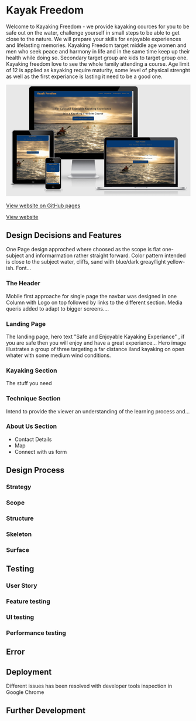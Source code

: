 # Kayak Freedom

Welcome to Kayaking Freedom - we provide kayaking cources for you to be safe out on the water, challenge yourself in small steps to be able to get close to the nature. We will prepare your skills for enjoyable experiences and lifelasting memories. Kayaking Freedom target middle age women and men who seek peace and harmony in life and in the same time keep up their health while doing so. Secondary target group are kids to target group one. Kayaking freedom love to see the whole family attending a course. Age limit of 12 is applied as kayaking require maturity, some level of physical strenght as well as the first experiance is lasting it need to be a good one.

![Responsive Test](./assests/img/responsive_check_kayaking_classes.PNG)

[View website on GitHub pages](https://github.com/EvergSwe/Kayak_Classes)

[View website](https://evergswe.github.io/Kayak_Classes/)



## Design Decisions and Features
One Page design approched where choosed as the scope is flat one-subject and informarmation rather straight forward. Color pattern intended is close to the subject water, cliffs, sand with blue/dark greay/light yellow-ish. Font...

### The Header
Mobile first approache for single page the navbar was designed in one Column with Logo on top followed by links to the different section. Media queris added to adapt to bigger screens....

### Landing Page
The landing page, hero text "Safe and Enjoyable Kayaking Experiance" , if you are safe then you will enjoy and have a great experiance...
Hero image illustrates a group of three targeting a far distance iland kayaking on open whater with some medium wind conditions.

### Kayaking Section
The stuff you need

### Technique Section
Intend to provide the viewer an understanding of the learning process and...

### About Us Section
- Contact Details
- Map
- Connect with us form

## Design Process

### Strategy

### Scope

### Structure

### Skeleton

### Surface


## Testing

### User Story

### Feature testing

### UI testing 

### Performance testing

## Error

## Deployment

Different issues has been resolved with developer tools inspection in Google Chrome

## Further Development
